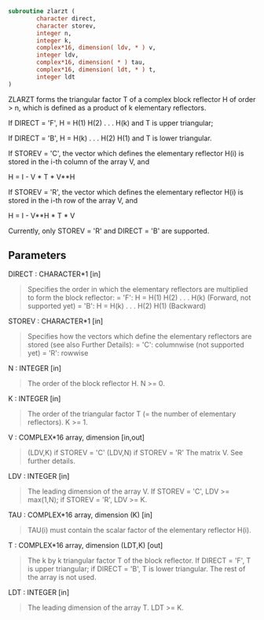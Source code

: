 ```fortran
subroutine zlarzt (
        character direct,
        character storev,
        integer n,
        integer k,
        complex*16, dimension( ldv, * ) v,
        integer ldv,
        complex*16, dimension( * ) tau,
        complex*16, dimension( ldt, * ) t,
        integer ldt
)
```

ZLARZT forms the triangular factor T of a complex block reflector
H of order > n, which is defined as a product of k elementary
reflectors.

If DIRECT = 'F', H = H(1) H(2) . . . H(k) and T is upper triangular;

If DIRECT = 'B', H = H(k) . . . H(2) H(1) and T is lower triangular.

If STOREV = 'C', the vector which defines the elementary reflector
H(i) is stored in the i-th column of the array V, and

H  =  I - V \* T \* V\*\*H

If STOREV = 'R', the vector which defines the elementary reflector
H(i) is stored in the i-th row of the array V, and

H  =  I - V\*\*H \* T \* V

Currently, only STOREV = 'R' and DIRECT = 'B' are supported.

## Parameters
DIRECT : CHARACTER\*1 [in]
> Specifies the order in which the elementary reflectors are
> multiplied to form the block reflector:
> = 'F': H = H(1) H(2) . . . H(k) (Forward, not supported yet)
> = 'B': H = H(k) . . . H(2) H(1) (Backward)

STOREV : CHARACTER\*1 [in]
> Specifies how the vectors which define the elementary
> reflectors are stored (see also Further Details):
> = 'C': columnwise                        (not supported yet)
> = 'R': rowwise

N : INTEGER [in]
> The order of the block reflector H. N >= 0.

K : INTEGER [in]
> The order of the triangular factor T (= the number of
> elementary reflectors). K >= 1.

V : COMPLEX\*16 array, dimension [in,out]
> (LDV,K) if STOREV = 'C'
> (LDV,N) if STOREV = 'R'
> The matrix V. See further details.

LDV : INTEGER [in]
> The leading dimension of the array V.
> If STOREV = 'C', LDV >= max(1,N); if STOREV = 'R', LDV >= K.

TAU : COMPLEX\*16 array, dimension (K) [in]
> TAU(i) must contain the scalar factor of the elementary
> reflector H(i).

T : COMPLEX\*16 array, dimension (LDT,K) [out]
> The k by k triangular factor T of the block reflector.
> If DIRECT = 'F', T is upper triangular; if DIRECT = 'B', T is
> lower triangular. The rest of the array is not used.

LDT : INTEGER [in]
> The leading dimension of the array T. LDT >= K.
